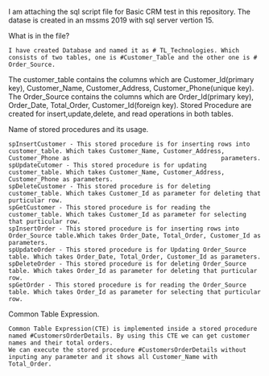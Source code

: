 I am attaching the sql script file for Basic CRM test in this repository.
The datase is created in an mssms 2019 with sql server vertion 15.


What is in the file?

    I have created Database and named it as # TL_Technologies. Which consists of two tables, one is #Customer_Table and the other one is # Order_Source.
The customer_table contains the columns which are Customer_Id(primary key), Customer_Name, Customer_Address, Customer_Phone(unique key). The Order_Source contains the columns which are Order_Id(primary key), Order_Date, Total_Order, Customer_Id(foreign key).
    Stored Procedure are created for insert,update,delete, and read operations in both tables. 
    
Name of stored procedures and its usage.

    spInsertCustomer - This stored procedure is for inserting rows into customer_table. Which takes Customer_Name, Customer_Address, Customer_Phone as                                          parameters.
    spUpdateCutomer - This stored procedure is for updating customer_table. Which takes Customer_Name, Customer_Address, Customer_Phone as parameters.
    spDeleteCustomer - This stored procedure is for deleting customer_table. Which takes Customer_Id as parameter for deleting that purticular row.
    spGetCustomer - This stored procedure is for reading the customer_table. Which takes Customer_Id as parameter for selecting that purticular row.
    spInsertOrder - This stored procedure is for inserting rows into Order_Source table.Which takes Order_Date, Total_Order, Customer_Id as parameters.
    spUpdateOrder - This stored procedure is for Updating Order_Source table. Which takes Order_Date, Total_Order, Customer_Id as parameters.
    spDeleteOrder - This stored procedure is for deleting Order_Source table. Which takes Order_Id as parameter for deleting that purticular row.
    spGetOrder - This stored procedure is for reading the Order_Source table. Which takes Order_Id as parameter for selecting that purticular row.
    
    
    
Common Table Expression.

    Common Table Expression(CTE) is implemented inside a stored procedure named #CustomersOrderDetails. By using this CTE we can get customer names and their total orders. 
    We can execute the stored procedure #CustomersOrderDetails without inputing any parameter and it shows all Customer_Name with Total_Order.
